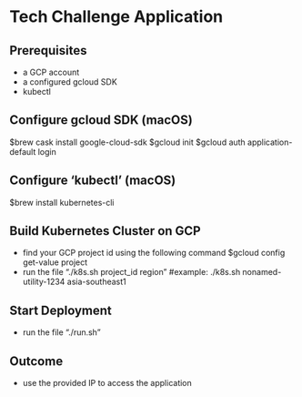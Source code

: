 # Tech Challenge Application

## Prerequisites
- a GCP account
- a configured gcloud SDK
- kubectl
## Configure gcloud SDK (macOS)
$brew cask install google-cloud-sdk
$gcloud init
$gcloud auth application-default login
## Configure ‘kubectl’ (macOS)
$brew install kubernetes-cli
## Build Kubernetes Cluster on GCP
- find your GCP project id using the following command
  $gcloud config get-value project
- run the file “./k8s.sh project_id region” #example: ./k8s.sh nonamed-utility-1234 asia-southeast1
## Start Deployment
- run the file “./run.sh”
## Outcome
- use the provided IP to access the application
